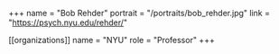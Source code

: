 +++
name = "Bob Rehder"
portrait = "/portraits/bob_rehder.jpg"
link = "https://psych.nyu.edu/rehder/"

[[organizations]]
name = "NYU"
role = "Professor"
+++

